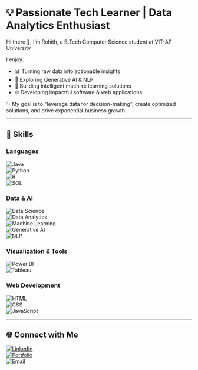 # 💡 Passionate Tech Learner | Data Analytics Enthusiast  

Hi there 👋, I’m Rohith, a B.Tech Computer Science student at VIT-AP University 

I enjoy:  
- 📊 Turning raw data into actionable insights  
- 🤖 Exploring Generative AI & NLP  
- 🧠 Building intelligent machine learning solutions  
- 🌐 Developing impactful software & web applications  

✨ My goal is to "leverage data for decision-making", create optimized solutions, and drive exponential business growth.  

---

## 🚀 Skills  

### Languages  
![Java](https://img.shields.io/badge/Java-%23ED8B00.svg?style=for-the-badge&logo=openjdk&logoColor=white)  
![Python](https://img.shields.io/badge/Python-3776AB.svg?style=for-the-badge&logo=python&logoColor=white)  
![R](https://img.shields.io/badge/R-276DC3.svg?style=for-the-badge&logo=r&logoColor=white)  
![SQL](https://img.shields.io/badge/SQL-4479A1.svg?style=for-the-badge&logo=mysql&logoColor=white)  

### Data & AI  
![Data Science](https://img.shields.io/badge/Data%20Science-%23007ACC.svg?style=for-the-badge&logo=databricks&logoColor=white)  
![Data Analytics](https://img.shields.io/badge/Data%20Analytics-%23F7931E.svg?style=for-the-badge&logo=tableau&logoColor=white)  
![Machine Learning](https://img.shields.io/badge/Machine%20Learning-102230?style=for-the-badge&logo=tensorflow&logoColor=orange)  
![Generative AI](https://img.shields.io/badge/Generative%20AI-8A2BE2?style=for-the-badge&logo=openai&logoColor=white)  
![NLP](https://img.shields.io/badge/NLP-FF6F00?style=for-the-badge&logo=keras&logoColor=white)  

### Visualization & Tools  
![Power BI](https://img.shields.io/badge/Power%20BI-F2C811.svg?style=for-the-badge&logo=powerbi&logoColor=black)  
![Tableau](https://img.shields.io/badge/Tableau-E97627.svg?style=for-the-badge&logo=tableau&logoColor=white)  

### Web Development  
![HTML](https://img.shields.io/badge/HTML5-E34F26.svg?style=for-the-badge&logo=html5&logoColor=white)  
![CSS](https://img.shields.io/badge/CSS3-1572B6.svg?style=for-the-badge&logo=css3&logoColor=white)  
![JavaScript](https://img.shields.io/badge/JavaScript-F7DF1E.svg?style=for-the-badge&logo=javascript&logoColor=black)  

---

## 🌐 Connect with Me  
[![LinkedIn](https://img.shields.io/badge/LinkedIn-%230077B5.svg?style=for-the-badge&logo=linkedin&logoColor=white)](https://linkedin.com/in/YOUR_LINKEDIN)  
[![Portfolio](https://img.shields.io/badge/Portfolio-%23000000.svg?style=for-the-badge&logo=vercel&logoColor=white)](YOUR_PORTFOLIO_LINK)  
[![Email](https://img.shields.io/badge/Email-%23D14836.svg?style=for-the-badge&logo=gmail&logoColor=white)](mailto:YOUR_EMAIL@gmail.com)  
